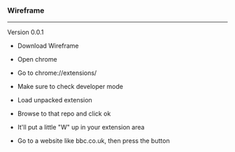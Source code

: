 ### Wireframe ###
- - - - -

Version 0.0.1


- Download Wireframe

- Open chrome

- Go to chrome://extensions/ 

- Make sure to check developer mode

- Load unpacked extension

- Browse to that repo and click ok

- It'll put a little "W" up in your extension area

- Go to a website like bbc.co.uk, then press the button